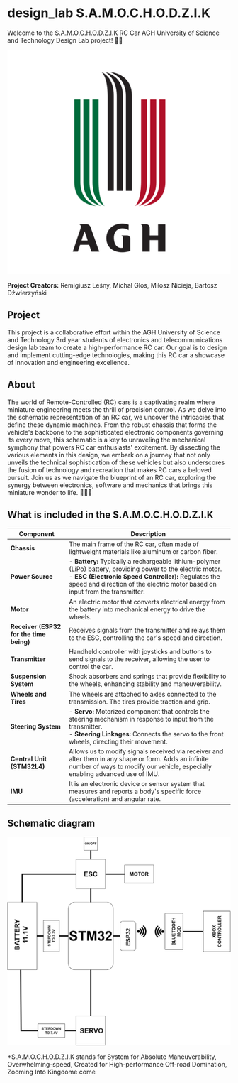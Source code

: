 # design_lab S.A.M.O.C.H.O.D.Z.I.K

Welcome to the S.A.M.O.C.H.O.D.Z.I.K RC Car AGH University of Science and Technology Design Lab project! 🚗🔧

![RC Car Image](/images/Znak_graficzny_AGH.svg.png)

**Project Creators:** Remigiusz Leśny, Michał Glos, Miłosz Nicieja, Bartosz Dźwierzyński 

## Project
  
This project is a collaborative effort within the AGH University of Science and Technology 3rd year students of electronics and telecommunications design lab team to create a high-performance RC car. Our goal is to design and implement cutting-edge technologies, making this RC car a showcase of innovation and engineering excellence. 

## About 

The world of Remote-Controlled (RC) cars is a captivating realm where miniature engineering meets the thrill of precision control. As we delve into the schematic representation of an RC car, we uncover the intricacies that define these dynamic machines. From the robust chassis that forms the vehicle's backbone to the sophisticated electronic components governing its every move, this schematic is a key to unraveling the mechanical symphony that powers RC car enthusiasts' excitement. By dissecting the various elements in this design, we embark on a journey that not only unveils the technical sophistication of these vehicles but also underscores the fusion of technology and recreation that makes RC cars a beloved pursuit. Join us as we navigate the blueprint of an RC car, exploring the synergy between electronics, software and mechanics that brings this miniature wonder to life. 🏁🔧🤖


## What is included in the S.A.M.O.C.H.O.D.Z.I.K

| Component                                 | Description                                                                                                                                              |
|-------------------------------------------|----------------------------------------------------------------------------------------------------------------------------------------------------------|
| **Chassis**                               | The main frame of the RC car, often made of lightweight materials like aluminum or carbon fiber.                                                           |
| **Power Source**                          | - **Battery:** Typically a rechargeable lithium-polymer (LiPo) battery, providing power to the electric motor. <br> - **ESC (Electronic Speed Controller):** Regulates the speed and direction of the electric motor based on input from the transmitter. |
| **Motor**                                 | An electric motor that converts electrical energy from the battery into mechanical energy to drive the wheels.                                            |
| **Receiver (ESP32 for the time being)**   | Receives signals from the transmitter and relays them to the ESC, controlling the car's speed and direction.                                                |
| **Transmitter**                           | Handheld controller with joysticks and buttons to send signals to the receiver, allowing the user to control the car.                                      |
| **Suspension System**                     | Shock absorbers and springs that provide flexibility to the wheels, enhancing stability and maneuverability.                                               |
| **Wheels and Tires**                      | The wheels are attached to axles connected to the transmission. The tires provide traction and grip.                                                        |
| **Steering System**                       | - **Servo:** Motorized component that controls the steering mechanism in response to input from the transmitter. <br> - **Steering Linkages:** Connects the servo to the front wheels, directing their movement. |
| **Central Unit (STM32L4)**                | Allows us to modify signals received via receiver and alter them in any shape or form. Adds an infinite number of ways to modify our vehicle, especially enabling advanced use of IMU.                                       |
| **IMU**                                   | It is an electronic device or sensor system that measures and reports a body's specific force (acceleration) and angular rate.                               |


  ## Schematic diagram

![schematic diagram Image](images/Schematic.drawio.png)


*S.A.M.O.C.H.O.D.Z.I.K stands for System for Absolute Maneuverability, Overwhelming-speed, Created for High-performance Off-road Domination, Zooming Into Kingdome come
